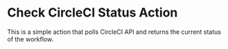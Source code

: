 # Check CircleCI Status Action

This is a simple action that polls CircleCI API and returns the current status of the workflow.
